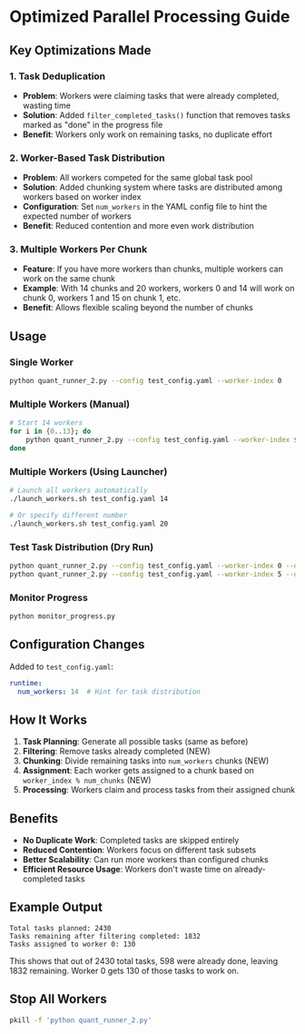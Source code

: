 # Optimized Parallel Processing Guide

## Key Optimizations Made

### 1. Task Deduplication
- **Problem**: Workers were claiming tasks that were already completed, wasting time
- **Solution**: Added `filter_completed_tasks()` function that removes tasks marked as "done" in the progress file
- **Benefit**: Workers only work on remaining tasks, no duplicate effort

### 2. Worker-Based Task Distribution
- **Problem**: All workers competed for the same global task pool
- **Solution**: Added chunking system where tasks are distributed among workers based on worker index
- **Configuration**: Set `num_workers` in the YAML config file to hint the expected number of workers
- **Benefit**: Reduced contention and more even work distribution

### 3. Multiple Workers Per Chunk
- **Feature**: If you have more workers than chunks, multiple workers can work on the same chunk
- **Example**: With 14 chunks and 20 workers, workers 0 and 14 will work on chunk 0, workers 1 and 15 on chunk 1, etc.
- **Benefit**: Allows flexible scaling beyond the number of chunks

## Usage

### Single Worker
```bash
python quant_runner_2.py --config test_config.yaml --worker-index 0
```

### Multiple Workers (Manual)
```bash
# Start 14 workers
for i in {0..13}; do
    python quant_runner_2.py --config test_config.yaml --worker-index $i &
done
```

### Multiple Workers (Using Launcher)
```bash
# Launch all workers automatically
./launch_workers.sh test_config.yaml 14

# Or specify different number
./launch_workers.sh test_config.yaml 20
```

### Test Task Distribution (Dry Run)
```bash
python quant_runner_2.py --config test_config.yaml --worker-index 0 --dry-run
python quant_runner_2.py --config test_config.yaml --worker-index 5 --dry-run
```

### Monitor Progress
```bash
python monitor_progress.py
```

## Configuration Changes

Added to `test_config.yaml`:
```yaml
runtime:
  num_workers: 14  # Hint for task distribution
```

## How It Works

1. **Task Planning**: Generate all possible tasks (same as before)
2. **Filtering**: Remove tasks already completed (NEW)
3. **Chunking**: Divide remaining tasks into `num_workers` chunks (NEW)
4. **Assignment**: Each worker gets assigned to a chunk based on `worker_index % num_chunks` (NEW)
5. **Processing**: Workers claim and process tasks from their assigned chunk

## Benefits

- **No Duplicate Work**: Completed tasks are skipped entirely
- **Reduced Contention**: Workers focus on different task subsets
- **Better Scalability**: Can run more workers than configured chunks
- **Efficient Resource Usage**: Workers don't waste time on already-completed tasks

## Example Output

```
Total tasks planned: 2430
Tasks remaining after filtering completed: 1832
Tasks assigned to worker 0: 130
```

This shows that out of 2430 total tasks, 598 were already done, leaving 1832 remaining. Worker 0 gets 130 of those tasks to work on.

## Stop All Workers
```bash
pkill -f 'python quant_runner_2.py'
```
